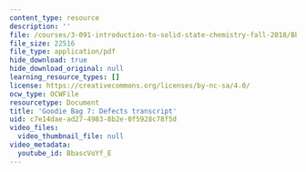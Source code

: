 ```yaml
---
content_type: resource
description: ''
file: /courses/3-091-introduction-to-solid-state-chemistry-fall-2018/BbascVoYf_E_transcript.pdf
file_size: 22516
file_type: application/pdf
hide_download: true
hide_download_original: null
learning_resource_types: []
license: https://creativecommons.org/licenses/by-nc-sa/4.0/
ocw_type: OCWFile
resourcetype: Document
title: 'Goodie Bag 7: Defects transcript'
uid: c7e14dae-ad27-4983-8b2e-0f5928c78f5d
video_files:
  video_thumbnail_file: null
video_metadata:
  youtube_id: BbascVoYf_E
---
```

